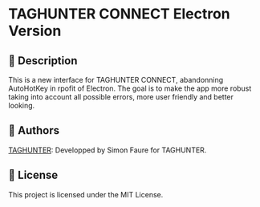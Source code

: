 # TAGHUNTER CONNECT Electron Version

## 🚀 Description
This is a new interface for TAGHUNTER CONNECT, abandonning AutoHotKey in rpofit of Electron.
The goal is to make the app more robust taking into account all possible errors, more user friendly and better looking.

## 🧋 Authors
[TAGHUNTER](https://taghunter.fr/): Developped by Simon Faure for TAGHUNTER.


## 📝 License
This project is licensed under the MIT License.